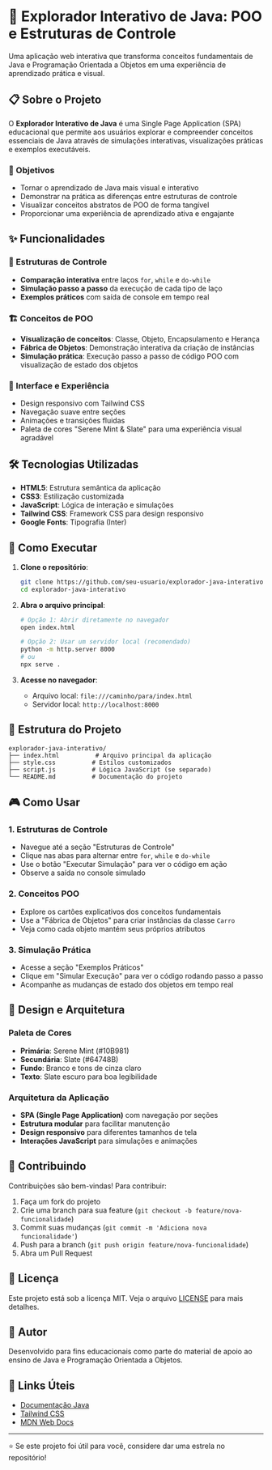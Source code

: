 # 🚀 Explorador Interativo de Java: POO e Estruturas de Controle

Uma aplicação web interativa que transforma conceitos fundamentais de Java e Programação Orientada a Objetos em uma experiência de aprendizado prática e visual.

## 📋 Sobre o Projeto

O **Explorador Interativo de Java** é uma Single Page Application (SPA) educacional que permite aos usuários explorar e compreender conceitos essenciais de Java através de simulações interativas, visualizações práticas e exemplos executáveis.

### 🎯 Objetivos

- Tornar o aprendizado de Java mais visual e interativo
- Demonstrar na prática as diferenças entre estruturas de controle
- Visualizar conceitos abstratos de POO de forma tangível
- Proporcionar uma experiência de aprendizado ativa e engajante

## ✨ Funcionalidades

### 🔄 Estruturas de Controle
- **Comparação interativa** entre laços `for`, `while` e `do-while`
- **Simulação passo a passo** da execução de cada tipo de laço
- **Exemplos práticos** com saída de console em tempo real

### 🏗️ Conceitos de POO
- **Visualização de conceitos**: Classe, Objeto, Encapsulamento e Herança
- **Fábrica de Objetos**: Demonstração interativa da criação de instâncias
- **Simulação prática**: Execução passo a passo de código POO com visualização de estado dos objetos

### 🎨 Interface e Experiência
- Design responsivo com Tailwind CSS
- Navegação suave entre seções
- Animações e transições fluidas
- Paleta de cores "Serene Mint & Slate" para uma experiência visual agradável

## 🛠️ Tecnologias Utilizadas

- **HTML5**: Estrutura semântica da aplicação
- **CSS3**: Estilização customizada
- **JavaScript**: Lógica de interação e simulações
- **Tailwind CSS**: Framework CSS para design responsivo
- **Google Fonts**: Tipografia (Inter)

## 🚀 Como Executar

1. **Clone o repositório**:
   ```bash
   git clone https://github.com/seu-usuario/explorador-java-interativo.git
   cd explorador-java-interativo
   ```

2. **Abra o arquivo principal**:
   ```bash
   # Opção 1: Abrir diretamente no navegador
   open index.html
   
   # Opção 2: Usar um servidor local (recomendado)
   python -m http.server 8000
   # ou
   npx serve .
   ```

3. **Acesse no navegador**:
   - Arquivo local: `file:///caminho/para/index.html`
   - Servidor local: `http://localhost:8000`

## 📁 Estrutura do Projeto

```
explorador-java-interativo/
├── index.html          # Arquivo principal da aplicação
├── style.css          # Estilos customizados
├── script.js          # Lógica JavaScript (se separado)
└── README.md          # Documentação do projeto
```

## 🎮 Como Usar

### 1. Estruturas de Controle
- Navegue até a seção "Estruturas de Controle"
- Clique nas abas para alternar entre `for`, `while` e `do-while`
- Use o botão "Executar Simulação" para ver o código em ação
- Observe a saída no console simulado

### 2. Conceitos POO
- Explore os cartões explicativos dos conceitos fundamentais
- Use a "Fábrica de Objetos" para criar instâncias da classe `Carro`
- Veja como cada objeto mantém seus próprios atributos

### 3. Simulação Prática
- Acesse a seção "Exemplos Práticos"
- Clique em "Simular Execução" para ver o código rodando passo a passo
- Acompanhe as mudanças de estado dos objetos em tempo real

## 🎨 Design e Arquitetura

### Paleta de Cores
- **Primária**: Serene Mint (#10B981)
- **Secundária**: Slate (#64748B)
- **Fundo**: Branco e tons de cinza claro
- **Texto**: Slate escuro para boa legibilidade

### Arquitetura da Aplicação
- **SPA (Single Page Application)** com navegação por seções
- **Estrutura modular** para facilitar manutenção
- **Design responsivo** para diferentes tamanhos de tela
- **Interações JavaScript** para simulações e animações

## 🤝 Contribuindo

Contribuições são bem-vindas! Para contribuir:

1. Faça um fork do projeto
2. Crie uma branch para sua feature (`git checkout -b feature/nova-funcionalidade`)
3. Commit suas mudanças (`git commit -m 'Adiciona nova funcionalidade'`)
4. Push para a branch (`git push origin feature/nova-funcionalidade`)
5. Abra um Pull Request

## 📝 Licença

Este projeto está sob a licença MIT. Veja o arquivo [LICENSE](LICENSE) para mais detalhes.

## 👥 Autor

Desenvolvido para fins educacionais como parte do material de apoio ao ensino de Java e Programação Orientada a Objetos.

## 🔗 Links Úteis

- [Documentação Java](https://docs.oracle.com/javase/)
- [Tailwind CSS](https://tailwindcss.com/)
- [MDN Web Docs](https://developer.mozilla.org/)

---

⭐ Se este projeto foi útil para você, considere dar uma estrela no repositório!